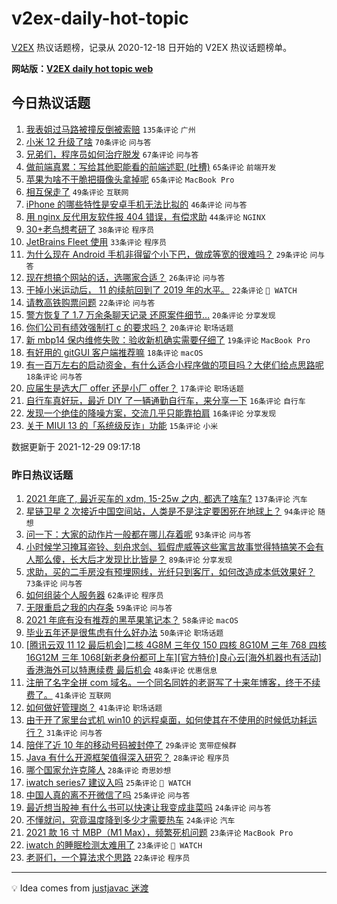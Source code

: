 # v2ex-daily-hot-topic

[V2EX](https://www.v2ex.com/) 热议话题榜，记录从 2020-12-18 日开始的 V2EX 热议话题榜单。

**网站版：[V2EX daily hot topic web](https://boojack.github.io/v2ex-daily-hot-topic-web/)**

## 今日热议话题

<!-- TODAY BEGIN -->

1. [我表姐过马路被撞反倒被索赔](https://www.v2ex.com/t/825024) `135条评论` `广州`
1. [小米 12 升级了啥](https://www.v2ex.com/t/825025) `70条评论` `问与答`
1. [兄弟们，程序员如何治疗脱发](https://www.v2ex.com/t/825007) `67条评论` `问与答`
1. [做前端真累：写给其他职能看的前端述职 (吐槽)](https://www.v2ex.com/t/825010) `65条评论` `前端开发`
1. [苹果为啥不干脆把摄像头拿掉呢](https://www.v2ex.com/t/825072) `65条评论` `MacBook Pro`
1. [相互保走了](https://www.v2ex.com/t/825012) `49条评论` `互联网`
1. [iPhone 的哪些特性是安卓手机无法比拟的](https://www.v2ex.com/t/825098) `46条评论` `问与答`
1. [用 nginx 反代用友软件报 404 错误，有偿求助](https://www.v2ex.com/t/825058) `44条评论` `NGINX`
1. [30+老鸟想考研了](https://www.v2ex.com/t/825094) `38条评论` `程序员`
1. [JetBrains Fleet 使用](https://www.v2ex.com/t/825075) `33条评论` `程序员`
1. [为什么现在 Android 手机非得留个小下巴，做成等宽的很难吗？](https://www.v2ex.com/t/825053) `29条评论` `问与答`
1. [现在想搞个网站的话，选哪家合适？](https://www.v2ex.com/t/825019) `26条评论` `问与答`
1. [干掉小米运动后， 11 的续航回到了 2019 年的水平。](https://www.v2ex.com/t/825027) `22条评论` ` WATCH`
1. [请教高铁购票问题](https://www.v2ex.com/t/825005) `22条评论` `问与答`
1. [警方恢复了 1.7 万余条聊天记录 还原案件细节…](https://www.v2ex.com/t/825086) `20条评论` `分享发现`
1. [你们公司有绩效强制打 c 的要求吗？](https://www.v2ex.com/t/825034) `20条评论` `职场话题`
1. [新 mbp14 保内维修失败：验收新机确实需要仔细了](https://www.v2ex.com/t/825099) `19条评论` `MacBook Pro`
1. [有好用的 gitGUI 客户端推荐嘛](https://www.v2ex.com/t/825106) `18条评论` `macOS`
1. [有一百万左右的启动资金，有什么适合小程序做的项目吗？大佬们给点思路呢](https://www.v2ex.com/t/825090) `18条评论` `问与答`
1. [应届生是选大厂 offer 还是小厂 offer？](https://www.v2ex.com/t/825068) `17条评论` `职场话题`
1. [自行车真好玩，最近 DIY 了一辆通勤自行车，来分享一下](https://www.v2ex.com/t/825082) `16条评论` `自行车`
1. [发现一个绝佳的降噪方案，交流几乎只能靠拍肩](https://www.v2ex.com/t/825073) `16条评论` `分享发现`
1. [关于 MIUI 13 的「系统级反诈」功能](https://www.v2ex.com/t/825081) `15条评论` `小米`

数据更新于 2021-12-29 09:17:18

<!-- TODAY END -->

### 昨日热议话题

<!-- YESTERDAY BEGIN -->

1. [2021 年底了, 最近买车的 xdm, 15-25w 之内, 都选了啥车?](https://www.v2ex.com/t/824851) `137条评论` `汽车`
1. [星链卫星 2 次接近中国空间站，人类是不是注定要困死在地球上？](https://www.v2ex.com/t/824809) `94条评论` `随想`
1. [问一下：大家的动作片一般都在哪儿存着呢](https://www.v2ex.com/t/824823) `93条评论` `问与答`
1. [小时候学习掩耳盗铃、刻舟求剑、狐假虎威等这些寓言故事觉得特搞笑不会有人那么傻，长大后才发现比比皆是？](https://www.v2ex.com/t/824769) `89条评论` `分享发现`
1. [求助，买的二手房没有预埋网线，光纤只到客厅，如何改造成本低效果好？](https://www.v2ex.com/t/824790) `73条评论` `问与答`
1. [如何组装个人服务器](https://www.v2ex.com/t/824888) `62条评论` `程序员`
1. [无限重启之我的内存条](https://www.v2ex.com/t/824774) `59条评论` `问与答`
1. [2021 年底有没有推荐的黑苹果笔记本？](https://www.v2ex.com/t/824777) `58条评论` `macOS`
1. [毕业五年还是很焦虑有什么好办法](https://www.v2ex.com/t/824812) `50条评论` `职场话题`
1. [[腾讯云双 11 12 最后机会]二核 4G8M 三年仅 150 四核 8G10M 三年 768 四核 16G12M 三年 1068[新老身份都可上车][官方特价]良心云[海外机器也有活动]香港海外可以特惠续费 最后机会](https://www.v2ex.com/t/824780) `48条评论` `优惠信息`
1. [注册了名字全拼 com 域名。一个同名同姓的老哥写了十来年博客，终于不续费了。](https://www.v2ex.com/t/824926) `41条评论` `互联网`
1. [如何做好管理岗？](https://www.v2ex.com/t/824821) `41条评论` `职场话题`
1. [由于开了家里台式机 win10 的远程桌面，如何使其在不使用的时候低功耗运行？](https://www.v2ex.com/t/824931) `31条评论` `问与答`
1. [陪伴了近 10 年的移动号码被封停了](https://www.v2ex.com/t/824995) `29条评论` `宽带症候群`
1. [Java 有什么开源框架值得深入研究？](https://www.v2ex.com/t/824907) `28条评论` `程序员`
1. [哪个国家允许克隆人](https://www.v2ex.com/t/824901) `28条评论` `奇思妙想`
1. [iwatch series7 建议入吗](https://www.v2ex.com/t/824932) `25条评论` ` WATCH`
1. [中国人真的离不开微信了吗](https://www.v2ex.com/t/824804) `25条评论` `问与答`
1. [最近想当股神 有什么书可以快速让我变成韭菜吗](https://www.v2ex.com/t/824929) `24条评论` `问与答`
1. [不懂就问，究竟温度降到多少才需要热车](https://www.v2ex.com/t/824923) `24条评论` `汽车`
1. [2021 款 16 寸 MBP（M1 Max），频繁死机问题](https://www.v2ex.com/t/824882) `23条评论` `MacBook Pro`
1. [iwatch 的睡眠检测太难用了](https://www.v2ex.com/t/824861) `23条评论` ` WATCH`
1. [老哥们，一个算法求个思路](https://www.v2ex.com/t/824934) `22条评论` `程序员`

<!-- YESTERDAY END -->

---

💡 Idea comes from [justjavac 迷渡](https://github.com/justjavac/)
